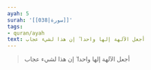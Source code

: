 ```yaml
---
ayah: 5
surah: '[[038|سورة]]'
tags:
- quran/ayah
text: أجعل الآلهة إلها واحدا ۖ إن هذا لشيء عجاب
---
```

> أجعل الآلهة إلها واحدا ۖ إن هذا لشيء عجاب
